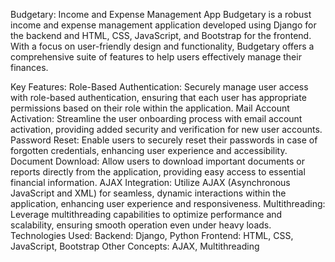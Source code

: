 Budgetary: Income and Expense Management App
Budgetary is a robust income and expense management application developed using Django for the backend and HTML, CSS, JavaScript, and Bootstrap for the frontend. With a focus on user-friendly design and functionality, Budgetary offers a comprehensive suite of features to help users effectively manage their finances.

Key Features:
Role-Based Authentication: Securely manage user access with role-based authentication, ensuring that each user has appropriate permissions based on their role within the application.
Mail Account Activation: Streamline the user onboarding process with email account activation, providing added security and verification for new user accounts.
Password Reset: Enable users to securely reset their passwords in case of forgotten credentials, enhancing user experience and accessibility.
Document Download: Allow users to download important documents or reports directly from the application, providing easy access to essential financial information.
AJAX Integration: Utilize AJAX (Asynchronous JavaScript and XML) for seamless, dynamic interactions within the application, enhancing user experience and responsiveness.
Multithreading: Leverage multithreading capabilities to optimize performance and scalability, ensuring smooth operation even under heavy loads.
Technologies Used:
Backend: Django, Python
Frontend: HTML, CSS, JavaScript, Bootstrap
Other Concepts: AJAX, Multithreading
